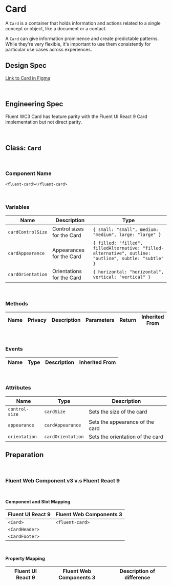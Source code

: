 # Card

A `Card` is a container that holds information and actions related to a single concept or object, like a document or a contact.

A `Card` can give information prominence and create predictable patterns. While they're very flexible, it's important to use them consistently for particular use cases across experiences.

## **Design Spec**

[Link to Card in Figma](https://www.figma.com/file/berhUBA6mJV9sCPpjgfKRj/Card?type=design&node-id=6503-13927&mode=design&t=esnGps8mGKqly4I1-0)

<br />

## **Engineering Spec**

Fluent WC3 Card has feature parity with the Fluent UI React 9 Card implementation but not direct parity.

<br />

## Class: `Card`

<br />

### **Component Name**

`<fluent-card></fluent-card>`

<br />

### **Variables**

| Name              | Description                | Type                                                                                                  |
| ----------------- | -------------------------- | ----------------------------------------------------------------------------------------------------- |
| `cardControlSize` | Control sizes for the Card | `{ small: "small", medium: "medium", large: "large" }`                                                |
| `cardAppearance`  | Appearances for the Card   | `{ filled: "filled", filledAlternative: "filled-alternative", outline: "outline", subtle: "subtle" }` |
| `cardOrientation` | Orientations for the Card  | `{ horizontal: "horizontal", vertical: "vertical" }`                                                  |

<br />

### **Methods**

| Name | Privacy | Description | Parameters | Return | Inherited From |
| ---- | ------- | ----------- | ---------- | ------ | -------------- |

<br />

### **Events**

| Name | Type | Description | Inherited From |
| ---- | ---- | ----------- | -------------- |

<br />

### **Attributes**

| Name           | Type              | Description                      |
| -------------- | ----------------- | -------------------------------- |
| `control-size` | `cardSize`        | Sets the size of the card        |
| `appearance`   | `cardAppearance`  | Sets the appearance of the card  |
| `orientation`  | `cardOrientation` | Sets the orientation of the card |

## **Preparation**

<br />

### **Fluent Web Component v3 v.s Fluent React 9**

<br />

**Component and Slot Mapping**

| Fluent UI React 9 | Fluent Web Components 3 |
| ----------------- | ----------------------- |
| `<Card>`          | `<fluent-card>`         |
| `<CardHeader>`    |                         |
| `<CardFooter>`    |                         |

<br />

**Property Mapping**

| Fluent UI React 9 | Fluent Web Components 3 | Description of difference |
| ----------------- | ----------------------- | ------------------------- |
